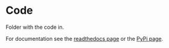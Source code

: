 # Code

Folder with the code in.

For documentation see the [readthedocs page](https://easyconversion.readthedocs.io/en/latest/) or the [PyPi page](https://pypi.org/project/EasyConversion/).
